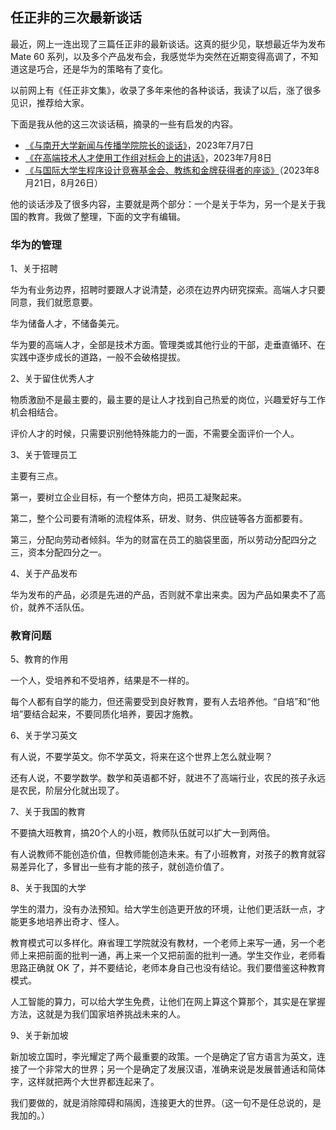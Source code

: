 ## 任正非的三次最新谈话

最近，网上一连出现了三篇任正非的最新谈话。这真的挺少见，联想最近华为发布 Mate 60 系列，以及多个产品发布会，我感觉华为突然在近期变得高调了，不知道这是巧合，还是华为的策略有了变化。

以前网上有《任正非文集》，收录了多年来他的各种谈话，我读了以后，涨了很多见识，推荐给大家。

下面是我从他的这三次谈话稿，摘录的一些有启发的内容。

- [《与南开大学新闻与传播学院院长的谈话》](http://www.stcn.com/article/detail/987660.html)，2023年7月7日
- [《在高端技术人才使用工作组对标会上的讲话》](https://new.qq.com/rain/a/20230904A05GSF00)，2023年7月8日
- [《与国际大学生程序设计竞赛基金会、教练和金牌获得者的座谈》](https://finance.eastmoney.com/a/202309192852050425.html)（2023年8月21日，8月26日）

他的谈话涉及了很多内容，主要就是两个部分：一个是关于华为，另一个是关于我国的教育。我做了整理，下面的文字有编辑。

### 华为的管理

1、关于招聘

华为有业务边界，招聘时要跟人才说清楚，必须在边界内研究探索。高端人才只要同意，我们就愿意要。

华为储备人才，不储备美元。

华为要的高端人才，全部是技术方面。管理类或其他行业的干部，走垂直循环、在实践中逐步成长的道路，一般不会破格提拔。

2、关于留住优秀人才

物质激励不是最主要的，最主要的是让人才找到自己热爱的岗位，兴趣爱好与工作机会相结合。

评价人才的时候，只需要识别他特殊能力的一面，不需要全面评价一个人。

3、关于管理员工

主要有三点。

第一，要树立企业目标，有一个整体方向，把员工凝聚起来。

第二，整个公司要有清晰的流程体系，研发、财务、供应链等各方面都要有。

第三，分配向劳动者倾斜。华为的财富在员工的脑袋里面，所以劳动分配四分之三，资本分配四分之一。

4、关于产品发布

华为发布的产品，必须是先进的产品，否则就不拿出来卖。因为产品如果卖不了高价，就养不活队伍。

### 教育问题

5、教育的作用

一个人，受培养和不受培养，结果是不一样的。

每个人都有自学的能力，但还需要受到良好教育，要有人去培养他。“自培”和“他培”要结合起来，不要同质化培养，要因才施教。

6、关于学习英文

有人说，不要学英文。你不学英文，将来在这个世界上怎么就业啊？

还有人说，不要学数学。数学和英语都不好，就进不了高端行业，农民的孩子永远是农民，阶层分化就出现了。

7、关于我国的教育

不要搞大班教育，搞20个人的小班，教师队伍就可以扩大一到两倍。

有人说教师不能创造价值，但教师能创造未来。有了小班教育，对孩子的教育就容易差异化了，多冒出一些有才能的孩子，就创造价值了。

8、关于我国的大学

学生的潜力，没有办法预知。给大学生创造更开放的环境，让他们更活跃一点，才能更多地培养出奇才、怪人。

教育模式可以多样化。麻省理工学院就没有教材，一个老师上来写一通，另一个老师上来把前面的批判一通，再上来一个又把前面的批判一通。学生交作业，老师看思路正确就 OK 了，并不要结论，老师本身自己也没有结论。我们要借鉴这种教育模式。

人工智能的算力，可以给大学生免费，让他们在网上算这个算那个，其实是在掌握方法，这就是为我们国家培养挑战未来的人。

9、关于新加坡

新加坡立国时，李光耀定了两个最重要的政策。一个是确定了官方语言为英文，连接了一个非常大的世界；另一个是确定了发展汉语，准确来说是发展普通话和简体字，这样就把两个大世界都连起来了。

我们要做的，就是消除障碍和隔阂，连接更大的世界。（这一句不是任总说的，是我加的。）
